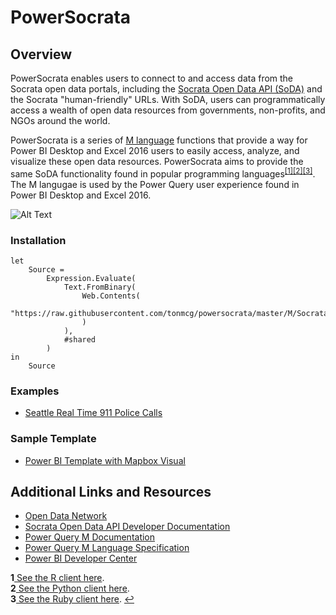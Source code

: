 PowerSocrata
==============

## Overview
PowerSocrata enables users to connect to and access data from the Socrata open data portals, including the [Socrata Open Data API (SoDA)](https://dev.socrata.com/) and the Socrata "human-friendly" URLs. With SoDA, users can programmatically access a wealth of open data resources from governments, non-profits, and NGOs around the world.

PowerSocrata is a series of [M language](https://docs.microsoft.com/en-us/power-query/) functions that provide a way for Power BI Desktop and Excel 2016 users to easily access, analyze, and visualize these open data resources. PowerSocrata aims to provide the same SoDA functionality found in popular programming languages<sup id="a1">[[1]](#f1)</sup><sup id="a2">[[2]](#f2)</sup><sup id="a3">[[3]](#f3)</sup>. The M langugae is used by the Power Query user experience found in Power BI Desktop and Excel 2016.

![Alt Text](https://github.com/tonmcg/powersocrata/blob/master/assets/Baltimore%20City%20911%20Fast.gif)

### Installation
```
let
    Source = 
        Expression.Evaluate(
            Text.FromBinary(
                Web.Contents(
                    "https://raw.githubusercontent.com/tonmcg/powersocrata/master/M/Socrata.ReadData.pq"
                )
            ),
            #shared
        )
in
    Source
```

### Examples
+ [Seattle Real Time 911 Police Calls](https://app.powerbi.com/view?r=eyJrIjoiN2ZmM2RjYTAtMjBkMC00ODFkLTlmNzctZjZjYzQ5OGY1YzhlIiwidCI6ImRjNTliNTFkLWVmZDItNDYyNi04M2EyLTljMmU2MzE1MTcwZiIsImMiOjZ9)

### Sample Template
+ [Power BI Template with Mapbox Visual](https://github.com/tonmcg/powersocrata/blob/master/samples/PowerSocrata.pbit)

## Additional Links and Resources

+ [Open Data Network](https://www.opendatanetwork.com/)
+ [Socrata Open Data API Developer Documentation](https://dev.socrata.com/)
+ [Power Query M Documentation](https://docs.microsoft.com/en-us/power-query/)
+ [Power Query M Language Specification](https://msdn.microsoft.com/en-us/query-bi/m/power-query-m-language-specification)
+ [Power BI Developer Center](https://powerbi.microsoft.com/developers/)

<b id="f1">1</b><a href="https://github.com/Chicago/RSocrata"> See the R client here</a>. <br/>
<b id="f2">2</b><a href="https://github.com/xmunoz/sodapy"> See the Python client here</a>. <br/>
<b id="f3">3</b><a href="https://github.com/socrata/soda-ruby"> See the Ruby client here</a>. [↩](#a1)
